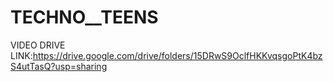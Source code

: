 # TECHNO__TEENS

VIDEO DRIVE LINK:https://drive.google.com/drive/folders/15DRwS9OclfHKKvqsgoPtK4bzS4utTasQ?usp=sharing
